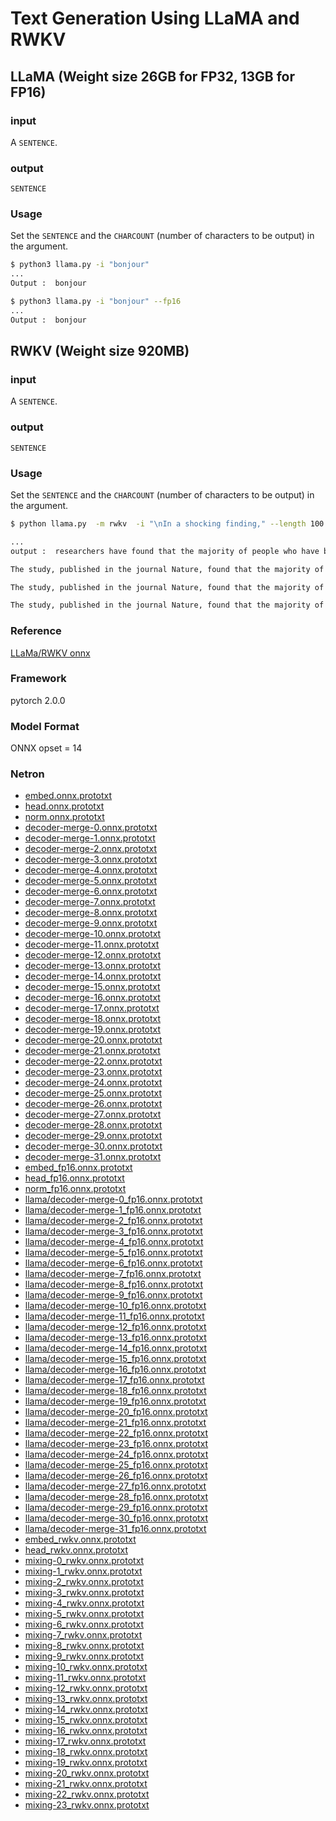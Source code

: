 # Text Generation Using LLaMA and RWKV

## LLaMA (Weight size 26GB for FP32, 13GB for FP16)

### input
A `SENTENCE`.

### output
`SENTENCE`

### Usage
Set the `SENTENCE` and the `CHARCOUNT` (number of characters to be output) in the argument.

```bash
$ python3 llama.py -i "bonjour" 
...
Output :  bonjour
```

```bash
$ python3 llama.py -i "bonjour" --fp16
...
Output :  bonjour
```

## RWKV (Weight size 920MB)

### input
A `SENTENCE`.

### output
`SENTENCE`

### Usage
Set the `SENTENCE` and the `CHARCOUNT` (number of characters to be output) in the argument.

```bash
$ python llama.py  -m rwkv  -i "\nIn a shocking finding," --length 100

...
output :  researchers have found that the majority of people who have been exposed to the coronavirus are not infected with the virus.

The study, published in the journal Nature, found that the majority of people who have been exposed to the coronavirus are not infected with the virus.

The study, published in the journal Nature, found that the majority of people who have been exposed to the coronavirus are not infected with the virus.

The study, published in the journal Nature, found that the majority of
```

### Reference
[LLaMa/RWKV onnx](https://github.com/tpoisonooo/llama.onnx)  

### Framework
pytorch 2.0.0

### Model Format
ONNX opset = 14

### Netron

- [embed.onnx.prototxt](https://netron.app/?url=https://storage.googleapis.com/ailia-models/llama/embed.onnx.prototxt)
- [head.onnx.prototxt](https://netron.app/?url=https://storage.googleapis.com/ailia-models/llama/head.onnx.prototxt)
- [norm.onnx.prototxt](https://netron.app/?url=https://storage.googleapis.com/ailia-models/llama/norm.onnx.prototxt)
- [decoder-merge-0.onnx.prototxt](https://netron.app/?url=https://storage.googleapis.com/ailia-models/llama/decoder-merge-0.onnx.prototxt)
- [decoder-merge-1.onnx.prototxt](https://netron.app/?url=https://storage.googleapis.com/ailia-models/llama/decoder-merge-1.onnx.prototxt)
- [decoder-merge-2.onnx.prototxt](https://netron.app/?url=https://storage.googleapis.com/ailia-models/llama/decoder-merge-2.onnx.prototxt)
- [decoder-merge-3.onnx.prototxt](https://netron.app/?url=https://storage.googleapis.com/ailia-models/llama/decoder-merge-3.onnx.prototxt)
- [decoder-merge-4.onnx.prototxt](https://netron.app/?url=https://storage.googleapis.com/ailia-models/llama/decoder-merge-4.onnx.prototxt)
- [decoder-merge-5.onnx.prototxt](https://netron.app/?url=https://storage.googleapis.com/ailia-models/llama/decoder-merge-5.onnx.prototxt)
- [decoder-merge-6.onnx.prototxt](https://netron.app/?url=https://storage.googleapis.com/ailia-models/llama/decoder-merge-6.onnx.prototxt)
- [decoder-merge-7.onnx.prototxt](https://netron.app/?url=https://storage.googleapis.com/ailia-models/llama/decoder-merge-7.onnx.prototxt)
- [decoder-merge-8.onnx.prototxt](https://netron.app/?url=https://storage.googleapis.com/ailia-models/llama/decoder-merge-8.onnx.prototxt)
- [decoder-merge-9.onnx.prototxt](https://netron.app/?url=https://storage.googleapis.com/ailia-models/llama/decoder-merge-9.onnx.prototxt)
- [decoder-merge-10.onnx.prototxt](https://netron.app/?url=https://storage.googleapis.com/ailia-models/llama/decoder-merge-10.onnx.prototxt)
- [decoder-merge-11.onnx.prototxt](https://netron.app/?url=https://storage.googleapis.com/ailia-models/llama/decoder-merge-11.onnx.prototxt)
- [decoder-merge-12.onnx.prototxt](https://netron.app/?url=https://storage.googleapis.com/ailia-models/llama/decoder-merge-12.onnx.prototxt)
- [decoder-merge-13.onnx.prototxt](https://netron.app/?url=https://storage.googleapis.com/ailia-models/llama/decoder-merge-13.onnx.prototxt)
- [decoder-merge-14.onnx.prototxt](https://netron.app/?url=https://storage.googleapis.com/ailia-models/llama/decoder-merge-14.onnx.prototxt)
- [decoder-merge-15.onnx.prototxt](https://netron.app/?url=https://storage.googleapis.com/ailia-models/llama/decoder-merge-15.onnx.prototxt)
- [decoder-merge-16.onnx.prototxt](https://netron.app/?url=https://storage.googleapis.com/ailia-models/llama/decoder-merge-16.onnx.prototxt)
- [decoder-merge-17.onnx.prototxt](https://netron.app/?url=https://storage.googleapis.com/ailia-models/llama/decoder-merge-17.onnx.prototxt)
- [decoder-merge-18.onnx.prototxt](https://netron.app/?url=https://storage.googleapis.com/ailia-models/llama/decoder-merge-18.onnx.prototxt)
- [decoder-merge-19.onnx.prototxt](https://netron.app/?url=https://storage.googleapis.com/ailia-models/llama/decoder-merge-19.onnx.prototxt)
- [decoder-merge-20.onnx.prototxt](https://netron.app/?url=https://storage.googleapis.com/ailia-models/llama/decoder-merge-20.onnx.prototxt)
- [decoder-merge-21.onnx.prototxt](https://netron.app/?url=https://storage.googleapis.com/ailia-models/llama/decoder-merge-21.onnx.prototxt)
- [decoder-merge-22.onnx.prototxt](https://netron.app/?url=https://storage.googleapis.com/ailia-models/llama/decoder-merge-22.onnx.prototxt)
- [decoder-merge-23.onnx.prototxt](https://netron.app/?url=https://storage.googleapis.com/ailia-models/llama/decoder-merge-23.onnx.prototxt)
- [decoder-merge-24.onnx.prototxt](https://netron.app/?url=https://storage.googleapis.com/ailia-models/llama/decoder-merge-24.onnx.prototxt)
- [decoder-merge-25.onnx.prototxt](https://netron.app/?url=https://storage.googleapis.com/ailia-models/llama/decoder-merge-25.onnx.prototxt)
- [decoder-merge-26.onnx.prototxt](https://netron.app/?url=https://storage.googleapis.com/ailia-models/llama/decoder-merge-26.onnx.prototxt)
- [decoder-merge-27.onnx.prototxt](https://netron.app/?url=https://storage.googleapis.com/ailia-models/llama/decoder-merge-27.onnx.prototxt)
- [decoder-merge-28.onnx.prototxt](https://netron.app/?url=https://storage.googleapis.com/ailia-models/llama/decoder-merge-28.onnx.prototxt)
- [decoder-merge-29.onnx.prototxt](https://netron.app/?url=https://storage.googleapis.com/ailia-models/llama/decoder-merge-29.onnx.prototxt)
- [decoder-merge-30.onnx.prototxt](https://netron.app/?url=https://storage.googleapis.com/ailia-models/llama/decoder-merge-30.onnx.prototxt)
- [decoder-merge-31.onnx.prototxt](https://netron.app/?url=https://storage.googleapis.com/ailia-models/llama/decoder-merge-31.onnx.prototxt)
- [embed_fp16.onnx.prototxt](https://netron.app/?url=https://storage.googleapis.com/ailia-models/llama/embed_fp16.onnx.prototxt)
- [head_fp16.onnx.prototxt](https://netron.app/?url=https://storage.googleapis.com/ailia-models/llama/head_fp16.onnx.prototxt)
- [norm_fp16.onnx.prototxt](https://netron.app/?url=https://storage.googleapis.com/ailia-models/llama/norm_fp16.onnx.prototxt)
- [llama/decoder-merge-0_fp16.onnx.prototxt](https://netron.app/?url=https://storage.googleapis.com/ailia-models/llama/decoder-merge-0_fp16.onnx.prototxt)
- [llama/decoder-merge-1_fp16.onnx.prototxt](https://netron.app/?url=https://storage.googleapis.com/ailia-models/llama/decoder-merge-1_fp16.onnx.prototxt)
- [llama/decoder-merge-2_fp16.onnx.prototxt](https://netron.app/?url=https://storage.googleapis.com/ailia-models/llama/decoder-merge-2_fp16.onnx.prototxt)
- [llama/decoder-merge-3_fp16.onnx.prototxt](https://netron.app/?url=https://storage.googleapis.com/ailia-models/llama/decoder-merge-3_fp16.onnx.prototxt)
- [llama/decoder-merge-4_fp16.onnx.prototxt](https://netron.app/?url=https://storage.googleapis.com/ailia-models/llama/decoder-merge-4_fp16.onnx.prototxt)
- [llama/decoder-merge-5_fp16.onnx.prototxt](https://netron.app/?url=https://storage.googleapis.com/ailia-models/llama/decoder-merge-5_fp16.onnx.prototxt)
- [llama/decoder-merge-6_fp16.onnx.prototxt](https://netron.app/?url=https://storage.googleapis.com/ailia-models/llama/decoder-merge-6_fp16.onnx.prototxt)
- [llama/decoder-merge-7_fp16.onnx.prototxt](https://netron.app/?url=https://storage.googleapis.com/ailia-models/llama/decoder-merge-7_fp16.onnx.prototxt)
- [llama/decoder-merge-8_fp16.onnx.prototxt](https://netron.app/?url=https://storage.googleapis.com/ailia-models/llama/decoder-merge-8_fp16.onnx.prototxt)
- [llama/decoder-merge-9_fp16.onnx.prototxt](https://netron.app/?url=https://storage.googleapis.com/ailia-models/llama/decoder-merge-9_fp16.onnx.prototxt)
- [llama/decoder-merge-10_fp16.onnx.prototxt](https://netron.app/?url=https://storage.googleapis.com/ailia-models/llama/decoder-merge-10_fp16.onnx.prototxt)
- [llama/decoder-merge-11_fp16.onnx.prototxt](https://netron.app/?url=https://storage.googleapis.com/ailia-models/llama/decoder-merge-11_fp16.onnx.prototxt)
- [llama/decoder-merge-12_fp16.onnx.prototxt](https://netron.app/?url=https://storage.googleapis.com/ailia-models/llama/decoder-merge-12_fp16.onnx.prototxt)
- [llama/decoder-merge-13_fp16.onnx.prototxt](https://netron.app/?url=https://storage.googleapis.com/ailia-models/llama/decoder-merge-13_fp16.onnx.prototxt)
- [llama/decoder-merge-14_fp16.onnx.prototxt](https://netron.app/?url=https://storage.googleapis.com/ailia-models/llama/decoder-merge-14_fp16.onnx.prototxt)
- [llama/decoder-merge-15_fp16.onnx.prototxt](https://netron.app/?url=https://storage.googleapis.com/ailia-models/llama/decoder-merge-15_fp16.onnx.prototxt)
- [llama/decoder-merge-16_fp16.onnx.prototxt](https://netron.app/?url=https://storage.googleapis.com/ailia-models/llama/decoder-merge-16_fp16.onnx.prototxt)
- [llama/decoder-merge-17_fp16.onnx.prototxt](https://netron.app/?url=https://storage.googleapis.com/ailia-models/llama/decoder-merge-17_fp16.onnx.prototxt)
- [llama/decoder-merge-18_fp16.onnx.prototxt](https://netron.app/?url=https://storage.googleapis.com/ailia-models/llama/decoder-merge-18_fp16.onnx.prototxt)
- [llama/decoder-merge-19_fp16.onnx.prototxt](https://netron.app/?url=https://storage.googleapis.com/ailia-models/llama/decoder-merge-19_fp16.onnx.prototxt)
- [llama/decoder-merge-20_fp16.onnx.prototxt](https://netron.app/?url=https://storage.googleapis.com/ailia-models/llama/decoder-merge-20_fp16.onnx.prototxt)
- [llama/decoder-merge-21_fp16.onnx.prototxt](https://netron.app/?url=https://storage.googleapis.com/ailia-models/llama/decoder-merge-21_fp16.onnx.prototxt)
- [llama/decoder-merge-22_fp16.onnx.prototxt](https://netron.app/?url=https://storage.googleapis.com/ailia-models/llama/decoder-merge-22_fp16.onnx.prototxt)
- [llama/decoder-merge-23_fp16.onnx.prototxt](https://netron.app/?url=https://storage.googleapis.com/ailia-models/llama/decoder-merge-23_fp16.onnx.prototxt)
- [llama/decoder-merge-24_fp16.onnx.prototxt](https://netron.app/?url=https://storage.googleapis.com/ailia-models/llama/decoder-merge-24_fp16.onnx.prototxt)
- [llama/decoder-merge-25_fp16.onnx.prototxt](https://netron.app/?url=https://storage.googleapis.com/ailia-models/llama/decoder-merge-25_fp16.onnx.prototxt)
- [llama/decoder-merge-26_fp16.onnx.prototxt](https://netron.app/?url=https://storage.googleapis.com/ailia-models/llama/decoder-merge-26_fp16.onnx.prototxt)
- [llama/decoder-merge-27_fp16.onnx.prototxt](https://netron.app/?url=https://storage.googleapis.com/ailia-models/llama/decoder-merge-27_fp16.onnx.prototxt)
- [llama/decoder-merge-28_fp16.onnx.prototxt](https://netron.app/?url=https://storage.googleapis.com/ailia-models/llama/decoder-merge-28_fp16.onnx.prototxt)
- [llama/decoder-merge-29_fp16.onnx.prototxt](https://netron.app/?url=https://storage.googleapis.com/ailia-models/llama/decoder-merge-29_fp16.onnx.prototxt)
- [llama/decoder-merge-30_fp16.onnx.prototxt](https://netron.app/?url=https://storage.googleapis.com/ailia-models/llama/decoder-merge-30_fp16.onnx.prototxt)
- [llama/decoder-merge-31_fp16.onnx.prototxt](https://netron.app/?url=https://storage.googleapis.com/ailia-models/llama/decoder-merge-31_fp16.onnx.prototxt)
- [embed_rwkv.onnx.prototxt](https://netron.app/?url=https://storage.googleapis.com/ailia-models/llama/embed_rwkv.onnx.prototxt)
- [head_rwkv.onnx.prototxt](https://netron.app/?url=https://storage.googleapis.com/ailia-models/llama/head_rwkv.onnx.prototxt)
- [mixing-0_rwkv.onnx.prototxt](https://netron.app/?url=https://storage.googleapis.com/ailia-models/llama/mixing_0_rwkv.onnx.prototxt)
- [mixing-1_rwkv.onnx.prototxt](https://netron.app/?url=https://storage.googleapis.com/ailia-models/llama/mixing_1_rwkv.onnx.prototxt)
- [mixing-2_rwkv.onnx.prototxt](https://netron.app/?url=https://storage.googleapis.com/ailia-models/llama/mixing_2_rwkv.onnx.prototxt)
- [mixing-3_rwkv.onnx.prototxt](https://netron.app/?url=https://storage.googleapis.com/ailia-models/llama/mixing_3_rwkv.onnx.prototxt)
- [mixing-4_rwkv.onnx.prototxt](https://netron.app/?url=https://storage.googleapis.com/ailia-models/llama/mixing_4_rwkv.onnx.prototxt)
- [mixing-5_rwkv.onnx.prototxt](https://netron.app/?url=https://storage.googleapis.com/ailia-models/llama/mixing_5_rwkv.onnx.prototxt)
- [mixing-6_rwkv.onnx.prototxt](https://netron.app/?url=https://storage.googleapis.com/ailia-models/llama/mixing_6_rwkv.onnx.prototxt)
- [mixing-7_rwkv.onnx.prototxt](https://netron.app/?url=https://storage.googleapis.com/ailia-models/llama/mixing_7_rwkv.onnx.prototxt)
- [mixing-8_rwkv.onnx.prototxt](https://netron.app/?url=https://storage.googleapis.com/ailia-models/llama/mixing_8_rwkv.onnx.prototxt)
- [mixing-9_rwkv.onnx.prototxt](https://netron.app/?url=https://storage.googleapis.com/ailia-models/llama/mixing_9_rwkv.onnx.prototxt)
- [mixing-10_rwkv.onnx.prototxt](https://netron.app/?url=https://storage.googleapis.com/ailia-models/llama/mixing_10_rwkv.onnx.prototxt)
- [mixing-11_rwkv.onnx.prototxt](https://netron.app/?url=https://storage.googleapis.com/ailia-models/llama/mixing_11_rwkv.onnx.prototxt)
- [mixing-12_rwkv.onnx.prototxt](https://netron.app/?url=https://storage.googleapis.com/ailia-models/llama/mixing_12_rwkv.onnx.prototxt)
- [mixing-13_rwkv.onnx.prototxt](https://netron.app/?url=https://storage.googleapis.com/ailia-models/llama/mixing_13_rwkv.onnx.prototxt)
- [mixing-14_rwkv.onnx.prototxt](https://netron.app/?url=https://storage.googleapis.com/ailia-models/llama/mixing_14_rwkv.onnx.prototxt)
- [mixing-15_rwkv.onnx.prototxt](https://netron.app/?url=https://storage.googleapis.com/ailia-models/llama/mixing_15_rwkv.onnx.prototxt)
- [mixing-16_rwkv.onnx.prototxt](https://netron.app/?url=https://storage.googleapis.com/ailia-models/llama/mixing_16_rwkv.onnx.prototxt)
- [mixing-17_rwkv.onnx.prototxt](https://netron.app/?url=https://storage.googleapis.com/ailia-models/llama/mixing_17_rwkv.onnx.prototxt)
- [mixing-18_rwkv.onnx.prototxt](https://netron.app/?url=https://storage.googleapis.com/ailia-models/llama/mixing_18_rwkv.onnx.prototxt)
- [mixing-19_rwkv.onnx.prototxt](https://netron.app/?url=https://storage.googleapis.com/ailia-models/llama/mixing_19_rwkv.onnx.prototxt)
- [mixing-20_rwkv.onnx.prototxt](https://netron.app/?url=https://storage.googleapis.com/ailia-models/llama/mixing_20_rwkv.onnx.prototxt)
- [mixing-21_rwkv.onnx.prototxt](https://netron.app/?url=https://storage.googleapis.com/ailia-models/llama/mixing_21_rwkv.onnx.prototxt)
- [mixing-22_rwkv.onnx.prototxt](https://netron.app/?url=https://storage.googleapis.com/ailia-models/llama/mixing_22_rwkv.onnx.prototxt)
- [mixing-23_rwkv.onnx.prototxt](https://netron.app/?url=https://storage.googleapis.com/ailia-models/llama/mixing_23_rwkv.onnx.prototxt)
